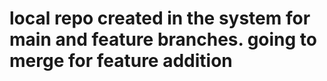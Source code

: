 # local repo created in the system for main and feature branches. going to merge for feature addition